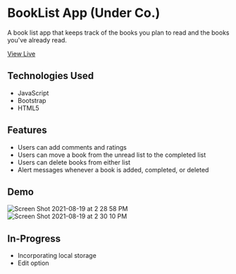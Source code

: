 # BookList App (Under Co.)
 A book list app that keeps track of the books you plan to read and the books you've already read.
 
 [View Live](https://lizmery.github.io/BookListApp/)
 
 ## Technologies Used
 - JavaScript
 - Bootstrap
 - HTML5

## Features
- Users can add comments and ratings
- Users can move a book from the unread list to the completed list
- Users can delete books from either list
- Alert messages whenever a book is added, completed, or deleted

## Demo
![Screen Shot 2021-08-19 at 2 28 58 PM](https://user-images.githubusercontent.com/78451440/130146999-b4c4e50f-a2bb-48a1-8206-01f059eb70c6.png)
![Screen Shot 2021-08-19 at 2 30 10 PM](https://user-images.githubusercontent.com/78451440/130147009-2fc2d227-4add-4efb-a0e2-1ad300a3797c.png)

## In-Progress
- Incorporating local storage
- Edit option
 
 
 

